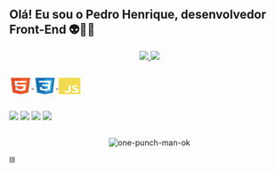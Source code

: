 ## Olá! Eu sou o Pedro Henrique, desenvolvedor Front-End 👽👨‍💻

<div align="center">
  <a href="https://github.com/PHpedrohenrique">
  <img height="180em" src="https://github-readme-stats.vercel.app/api?username=PHpedrohenrique&show_icons=true&theme=cobalt&include_all_commits=true&count_private=true"/>
  <img height="180em" src="https://github-readme-stats.vercel.app/api/top-langs/?username=PHpedrohenrique&layout=compact&langs_count=7&theme=cobalt"/>
</div>

   ##

<div style="display: inline_block">
   <img align="center" alt="Rafa-HTML" height="30" width="40" src="https://raw.githubusercontent.com/devicons/devicon/master/icons/html5/html5-original.svg">
  <img align="center" alt="Rafa-CSS" height="30" width="40" src="https://raw.githubusercontent.com/devicons/devicon/master/icons/css3/css3-original.svg">
  <img align="center" alt="Rafa-Js" height="30" width="40" src="https://raw.githubusercontent.com/devicons/devicon/master/icons/javascript/javascript-plain.svg">
  </div>


   ##

<div> 
  <a href="https://instagram.com/xpedro.bjj" target="_blank"><img src="https://img.shields.io/badge/-Instagram-%23E4405F?style=for-the-badge&logo=instagram&logoColor=white" target="_blank"></a>
  <a href="https://discord.gg/#" target="_blank"><img src="https://img.shields.io/badge/Discord-7289DA?style=for-the-badge&logo=discord&logoColor=white" target="_blank"></a> 
   <a href="https://www.linkedin.com/in/pedro-henrique-5a6a33b5" target="_blank"><img src="https://img.shields.io/badge/-LinkedIn-%230077B5?style=for-the-badge&logo=linkedin&logoColor=white" target="_blank"></a>
  <a href="mailto:dalvanlpf@gmail.com"><img src="https://img.shields.io/badge/-Gmail-%23333?style=for-the-badge&logo=gmail&logoColor=white" target="_blank"></a>
  </div>

  ##
  <div align="center">
    
  ![one-punch-man-ok](https://user-images.githubusercontent.com/126776464/224510875-edacd61d-99fd-465f-9b80-68215f5365f8.gif)
  

  </div>

  
  lll
